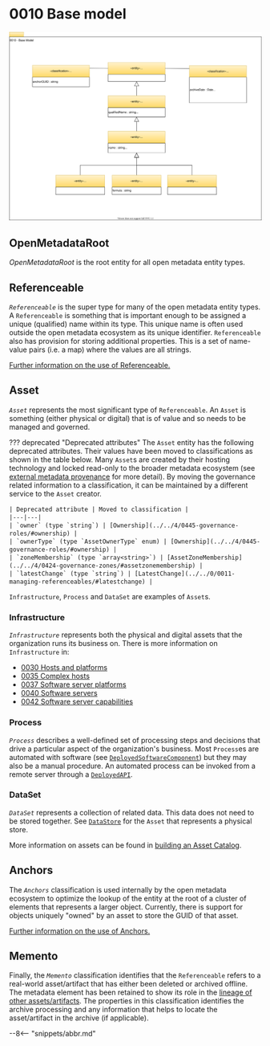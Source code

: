 <!-- SPDX-License-Identifier: CC-BY-4.0 -->
<!-- Copyright Contributors to the Egeria project. -->

# 0010 Base model

![UML](0010-base-model.svg)

## OpenMetadataRoot

*OpenMetadataRoot* is the root entity for all open metadata entity types.

## Referenceable

*`Referenceable`* is the super type for many of the open metadata entity types. A `Referenceable` is something that is important enough to be assigned a unique (qualified) name within its type. This unique name is often used outside the open metadata ecosystem as its unique identifier. `Referenceable` also has provision for storing additional properties. This is a set of name-value pairs (i.e. a map) where the values are all strings.

[Further information on the use of Referenceable.](/egeria-docs/concepts/referenceable)

## Asset

*`Asset`* represents the most significant type of `Referenceable`. An `Asset` is something (either physical or digital) that is of value and so needs to be managed and governed.

??? deprecated "Deprecated attributes"
    The `Asset` entity has the following deprecated attributes. Their values have been moved to classifications as shown in the table below. Many `Asset`s are created by their hosting technology and locked read-only to the broader metadata ecosystem (see [external metadata provenance](../metadata-provenance) for more detail). By moving the governance related information to a classification, it can be maintained by a different service to the `Asset` creator.

    | Deprecated attribute | Moved to classification |
    |---|---|
    | `owner` (type `string`) | [Ownership](../../4/0445-governance-roles/#ownership) |
    | `ownerType` (type `AssetOwnerType` enum) | [Ownership](../../4/0445-governance-roles/#ownership) |
    | `zoneMembership` (type `array<string>`) | [AssetZoneMembership](../../4/0424-governance-zones/#assetzonemembership) |
    | `latestChange` (type `string`) | [LatestChange](../../0/0011-managing-referenceables/#latestchange) |

`Infrastructure`, `Process` and `DataSet` are examples of `Asset`s.

### Infrastructure

*`Infrastructure`* represents both the physical and digital assets that the organization runs its business on. There is more information on `Infrastructure` in:

- [0030 Hosts and platforms](0030-hosts-and-platforms.md)
- [0035 Complex hosts](0035-complex-hosts.md)
- [0037 Software server platforms](0037-software-server-platforms.md)
- [0040 Software servers](0040-software-servers.md)
- [0042 Software server capabilities](0042-software-server-capabilities.md)

### Process

*`Process`* describes a well-defined set of processing steps and decisions that drive a particular aspect of the organization's business. Most `Process`es are automated with software (see [`DeployedSoftwareComponent`](../../2/0215-software-components/#deployedsoftwarecomponent)) but they may also be a manual procedure. An automated process can be invoked from a remote server through a [`DeployedAPI`](../../2/0212-deployed-apis/#deployedapi).

### DataSet

*`DataSet`* represents a collection of related data. This data does not need to be stored together. See [`DataStore`](../../2/0210-data-stores/#datastore) for the `Asset` that represents a physical store.

More information on assets can be found in [building an Asset Catalog](../cataloging-assets).

## Anchors

The *`Anchors`* classification is used internally by the open metadata ecosystem to optimize the lookup of the entity at the root of a cluster of elements that represents a larger object. Currently, there is support for objects uniquely "owned" by an asset to store the GUID of that asset.

[Further information on the use of Anchors.](/egeria-docs/concepts/anchor)

## Memento

Finally, the *`Memento`* classification identifies that the `Referenceable` refers to a real-world asset/artifact that has either been deleted or archived offline. The metadata element has been retained to show its role in the [lineage of other assets/artifacts](../lineage). The properties in this classification identifies the archive processing and any information that helps to locate the asset/artifact in the archive (if applicable).

--8<-- "snippets/abbr.md"
